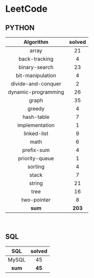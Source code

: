# LeetCode
## PYTHON
|    Algorithm    | solved |
| :-------------: | :----: |
|array|21|
|back-tracking|4|
|binary-search|23|
|bit-manipulation|4|
|divide-and-conquer|2|
|dynamic-programming|26|
|graph|35|
|greedy|4|
|hash-table|7|
|implementation|1|
|linked-list|9|
|math|6|
|prefix-sum|4|
|priority-queue|1|
|sorting|4|
|stack|7|
|string|21|
|tree|16|
|two-pointer|8|
| **sum** | **203**|

<br>

 ## SQL
|    SQL    | solved |
| :-------------: | :----: |
|    MySQL    |45|
| **sum** | **45**|

